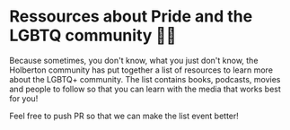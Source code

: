# Ressources about Pride and the LGBTQ community 🏳️‍🌈

Because sometimes, you don't know, what you just don't know, the Holberton community has put together a list of resources to learn more about the LGBTQ+ community. The list contains books, podcasts, movies and people to follow so that you can learn with the media that works best for you!

Feel free to push PR so that we can make the list event better!

